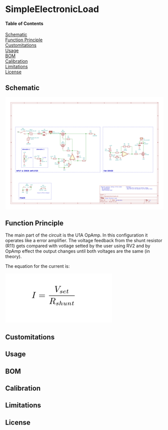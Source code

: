 
# SimpleElectronicLoad 

#### Table of Contents 
[Schematic](#schematic)  
[Function Principle](#function-principle)  
[Customitations](#customitations)  
[Usage](#usage)  
[BOM](#bom)  
[Calibration](#calibration)  
[Limitations](#limitations)  
[License](#license)  

## Schematic 

![circuit schematic](/schematic/schematic.png "Circuit schematic")

## Function Principle

The main part of the circuit is the U1A OpAmp. In this configuration it operates like a error amplifier. 
The voltage feedback from the shunt resistor (R11) gets compared with votlage setted by the user using RV2 and 
by OpAmp effect the output changes until both voltages are the same (in theory).    

The equation for the current is: 

![current equation](/img/current_equation.png "Current Equation")
## Customitations

## Usage 

## BOM

## Calibration

## Limitations

## License
